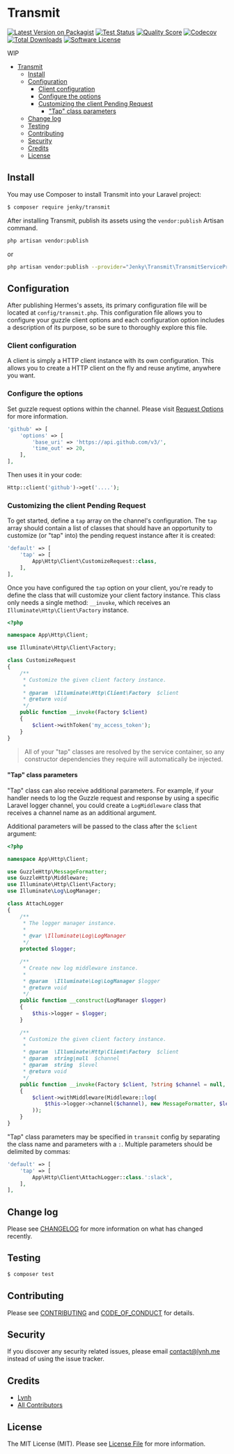 # Transmit

[![Latest Version on Packagist][ico-version]][link-packagist]
[![Test Status][ico-gh-tests]][link-gh-tests]
[![Quality Score][ico-code-quality]][link-code-quality]
[![Codecov][ico-codecov]][link-codecov]
[![Total Downloads][ico-downloads]][link-downloads]
[![Software License][ico-license]](LICENSE.md)

WIP

- [Transmit](#transmit)
  - [Install](#install)
  - [Configuration](#configuration)
    - [Client configuration](#client-configuration)
    - [Configure the options](#configure-the-options)
    - [Customizing the client Pending Request](#customizing-the-client-pending-request)
      - ["Tap" class parameters](#tap-class-parameters)
  - [Change log](#change-log)
  - [Testing](#testing)
  - [Contributing](#contributing)
  - [Security](#security)
  - [Credits](#credits)
  - [License](#license)

## Install

You may use Composer to install Transmit into your Laravel project:

``` bash
$ composer require jenky/transmit
```

After installing Transmit, publish its assets using the `vendor:publish` Artisan command.

``` bash
php artisan vendor:publish
```

or

``` bash
php artisan vendor:publish --provider="Jenky\Transmit\TransmitServiceProvider"
```

## Configuration

After publishing Hermes's assets, its primary configuration file will be located at `config/transmit.php`. This configuration file allows you to configure your guzzle client options and each configuration option includes a description of its purpose, so be sure to thoroughly explore this file.

### Client configuration

A client is simply a HTTP client instance with its own configuration. This allows you to create a HTTP client on the fly and reuse anytime, anywhere you want.

### Configure the options

Set guzzle request options within the channel. Please visit [Request Options](http://docs.guzzlephp.org/en/stable/request-options.html) for more information.

``` php
'github' => [
    'options' => [
        'base_uri' => 'https://api.github.com/v3/',
        'time_out' => 20,
    ],
],
```

Then uses it in your code:

``` php
Http::client('github')->get('....');
```

### Customizing the client Pending Request

To get started, define a `tap` array on the channel's configuration. The `tap` array should contain a list of classes that should have an opportunity to customize (or "tap" into) the pending request instance after it is created:

``` php
'default' => [
    'tap' => [
        App\Http\Client\CustomizeRequest::class,
    ],
],
```

Once you have configured the `tap` option on your client, you're ready to define the class that will customize your client factory instance. This class only needs a single method: `__invoke`, which receives an `Illuminate\Http\Client\Factory` instance.

``` php
<?php

namespace App\Http\Client;

use Illuminate\Http\Client\Factory;

class CustomizeRequest
{
    /**
     * Customize the given client factory instance.
     *
     * @param  \Illuminate\Http\Client\Factory  $client
     * @return void
     */
    public function __invoke(Factory $client)
    {
        $client->withToken('my_access_token');
    }
}
```

> All of your "tap" classes are resolved by the service container, so any constructor dependencies they require will automatically be injected.

#### "Tap" class parameters

"Tap" class can also receive additional parameters. For example, if your handler needs to log the Guzzle request and response by using a specific Laravel logger channel, you could create a `LogMiddleware` class that receives a channel name as an additional argument.

Additional parameters will be passed to the class after the `$client` argument:

``` php
<?php

namespace App\Http\Client;

use GuzzleHttp\MessageFormatter;
use GuzzleHttp\Middleware;
use Illuminate\Http\Client\Factory;
use Illuminate\Log\LogManager;

class AttachLogger
{
    /**
     * The logger manager instance.
     *
     * @var \Illuminate\Log\LogManager
     */
    protected $logger;

    /**
     * Create new log middleware instance.
     *
     * @param  \Illuminate\Log\LogManager $logger
     * @return void
     */
    public function __construct(LogManager $logger)
    {
        $this->logger = $logger;
    }

    /**
     * Customize the given client factory instance.
     *
     * @param  \Illuminate\Http\Client\Factory  $client
     * @param  string|null  $channel
     * @param  string  $level
     * @return void
     */
    public function __invoke(Factory $client, ?string $channel = null, string $level = 'debug')
    {
        $client->withMiddleware(Middleware::log(
            $this->logger->channel($channel), new MessageFormatter, $level
        ));
    }
}
```

"Tap" class parameters may be specified in `transmit` config by separating the class name and parameters with a `:`. Multiple parameters should be delimited by commas:

``` php
'default' => [
    'tap' => [
        App\Http\Client\AttachLogger::class.':slack',
    ],
],
```

## Change log

Please see [CHANGELOG](CHANGELOG.md) for more information on what has changed recently.

## Testing

``` bash
$ composer test
```

## Contributing

Please see [CONTRIBUTING](CONTRIBUTING.md) and [CODE_OF_CONDUCT](CODE_OF_CONDUCT.md) for details.

## Security

If you discover any security related issues, please email contact@lynh.me instead of using the issue tracker.

## Credits

- [Lynh][link-author]
- [All Contributors][link-contributors]

## License

The MIT License (MIT). Please see [License File](LICENSE.md) for more information.

[ico-version]: https://img.shields.io/packagist/v/jenky/transmit.svg
[ico-license]: https://img.shields.io/badge/license-MIT-brightgreen.svg
[ico-travis]: https://img.shields.io/travis/com/jenky/transmit/master.svg
[ico-scrutinizer]: https://img.shields.io/scrutinizer/coverage/g/jenky/transmit.svg
[ico-code-quality]: https://img.shields.io/scrutinizer/g/jenky/transmit.svg
[ico-downloads]: https://img.shields.io/packagist/dt/jenky/transmit.svg
[ico-gh-tests]: https://github.com/jenky/transmit/workflows/Tests/badge.svg
[ico-codecov]: https://codecov.io/gh/jenky/transmit/branch/master/graph/badge.svg

[link-packagist]: https://packagist.org/packages/jenky/transmit
[link-travis]: https://travis-ci.com/jenky/transmit
[link-scrutinizer]: https://scrutinizer-ci.com/g/jenky/transmit/code-structure
[link-code-quality]: https://scrutinizer-ci.com/g/jenky/transmit
[link-downloads]: https://packagist.org/packages/jenky/transmit
[link-author]: https://github.com/jenky
[link-contributors]: ../../contributors
[link-gh-tests]: https://github.com/jenky/transmit/actions
[link-codecov]: https://codecov.io/gh/jenky/transmit
